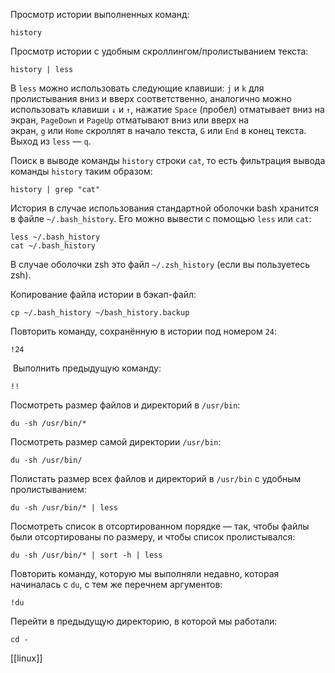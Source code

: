 Просмотр истории выполненных команд:

```
history
```

Просмотр истории с удобным скроллингом/пролистыванием текста:

```
history | less
```

В `less` можно использовать следующие клавиши: `j` и `k` для пролистывания вниз и вверх соответственно, аналогично можно использовать клавиши `↓` и `↑`, нажатие `Space` (пробел) отматывает вниз на экран, `PageDown` и `PageUp` отматывают вниз или вверх на экран, `g` или `Home` скроллят в начало текста, `G` или `End` в конец текста. Выход из `less` — `q`.

Поиск в выводе команды `history` строки `cat`, то есть фильтрация вывода команды `history` таким образом:

```
history | grep "cat"
```

История в случае использования стандартной оболочки bash хранится в файле `~/.bash_history`. Его можно вывести с помощью `less` или `cat`:

```
less ~/.bash_history
cat ~/.bash_history
```

В случае оболочки zsh это файл `~/.zsh_history` (если вы пользуетесь zsh).

Копирование файла истории в бэкап-файл:

```
cp ~/.bash_history ~/bash_history.backup
```

Повторить команду, сохранённую в истории под номером `24`:

```
!24
```

 Выполнить предыдущую команду:

```
!!
```

Посмотреть размер файлов и директорий в `/usr/bin`:

```
du -sh /usr/bin/*
```

Посмотреть размер самой директории `/usr/bin`:

```
du -sh /usr/bin/
```

Полистать размер всех файлов и директорий в `/usr/bin` с удобным пролистыванием:

```
du -sh /usr/bin/* | less
```

Посмотреть список в отсортированном порядке — так, чтобы файлы были отсортированы по размеру, и чтобы список пролистывался:

```
du -sh /usr/bin/* | sort -h | less
```

Повторить команду, которую мы выполняли недавно, которая начиналась с `du`, с тем же перечнем аргументов:

```
!du
```

Перейти в предыдущую директорию, в которой мы работали:

```
cd -
```
[[linux]]
